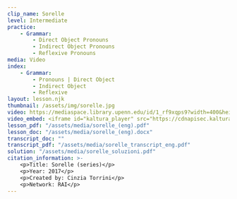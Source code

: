 ```yaml
---
clip_name: Sorelle
level: Intermediate
practice: 
    - Grammar: 
        - Direct Object Pronouns
        - Indirect Object Pronouns
        - Reflexive Pronouns
media: Video
index: 
    - Grammar: 
        - Pronouns | Direct Object
        - Indirect Object
        - Reflexive
layout: lesson.njk
thumbnail: /assets/img/sorelle.jpg
video: https://mediaspace.library.upenn.edu/id/1_rf9xqps9?width=400&height=285&playerId=52628472
video_embed: <iframe id="kaltura_player" src="https://cdnapisec.kaltura.com/p/1147242/sp/114724200/embedIframeJs/uiconf_id/9757771/partner_id/1147242?iframeembed=true&playerId=kaltura_player&entry_id=1_rf9xqps9&flashvars[streamerType]=auto&amp;flashvars[localizationCode]=en&amp;flashvars[sideBarContainer.plugin]=true&amp;flashvars[sideBarContainer.position]=left&amp;flashvars[sideBarContainer.clickToClose]=true&amp;flashvars[chapters.plugin]=true&amp;flashvars[chapters.layout]=vertical&amp;flashvars[chapters.thumbnailRotator]=false&amp;flashvars[streamSelector.plugin]=true&amp;flashvars[EmbedPlayer.SpinnerTarget]=videoHolder&amp;flashvars[dualScreen.plugin]=true&amp;flashvars[Kaltura.addCrossoriginToIframe]=true&amp;&wid=1_0fxka8dn" width="400" height="285" allowfullscreen webkitallowfullscreen mozAllowFullScreen allow="autoplay *; fullscreen *; encrypted-media *" sandbox="allow-downloads allow-forms allow-same-origin allow-scripts allow-top-navigation allow-pointer-lock allow-popups allow-modals allow-orientation-lock allow-popups-to-escape-sandbox allow-presentation allow-top-navigation-by-user-activation" frameborder="0" title="sorelle_pronomi"></iframe>
lesson_pdf: "/assets/media/sorelle_(eng).pdf"
lesson_doc: "/assets/media/sorelle_(eng).docx"
transcript_doc: ""
transcript_pdf: "/assets/media/sorelle_transcript_eng.pdf"
solution: "/assets/media/sorelle_soluzioni.pdf"
citation_information: >- 
    <p>Title: Sorelle (series)</p>
    <p>Year: 2017</p>
    <p>Created by: Cinzia Torrini</p>
    <p>Network: RAI</p>
---
```

